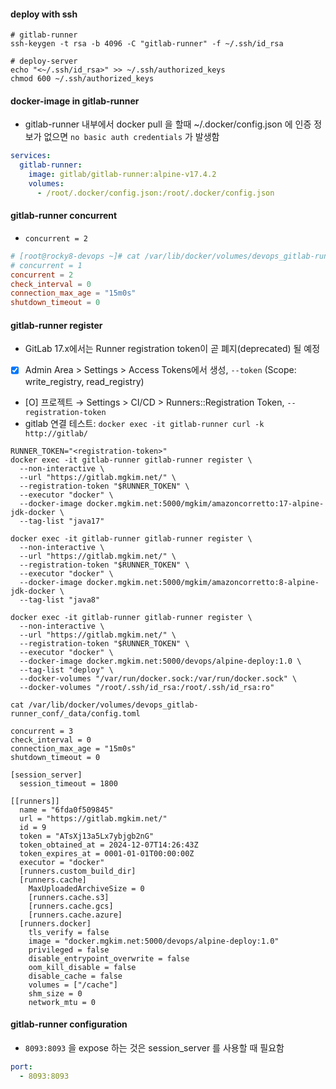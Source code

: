 #### deploy with ssh

```shell
# gitlab-runner
ssh-keygen -t rsa -b 4096 -C "gitlab-runner" -f ~/.ssh/id_rsa

# deploy-server
echo "<~/.ssh/id_rsa>" >> ~/.ssh/authorized_keys
chmod 600 ~/.ssh/authorized_keys
```


#### docker-image in gitlab-runner 

- gitlab-runner 내부에서 docker pull 을 할때 ~/.docker/config.json 에 인증 정보가 없으면 `no basic auth credentials` 가 발생함

```yml
services:
  gitlab-runner:
    image: gitlab/gitlab-runner:alpine-v17.4.2
    volumes:
      - /root/.docker/config.json:/root/.docker/config.json
```

#### gitlab-runner concurrent

- `concurrent = 2`

```toml
# [root@rocky8-devops ~]# cat /var/lib/docker/volumes/devops_gitlab-runner_conf/_data/config.toml 
# concurrent = 1
concurrent = 2
check_interval = 0
connection_max_age = "15m0s"
shutdown_timeout = 0
```

#### gitlab-runner register

- GitLab 17.x에서는 Runner registration token이 곧 폐지(deprecated) 될 예정
- [X] Admin Area > Settings > Access Tokens에서 생성, `--token` (Scope: write_registry, read_registry)
- [O] 프로젝트 → Settings > CI/CD > Runners::Registration Token, `--registration-token`
- gitlab 연결 테스트: `docker exec -it gitlab-runner curl -k http://gitlab/` 

```shell
RUNNER_TOKEN="<registration-token>"
docker exec -it gitlab-runner gitlab-runner register \
  --non-interactive \
  --url "https://gitlab.mgkim.net/" \
  --registration-token "$RUNNER_TOKEN" \
  --executor "docker" \
  --docker-image docker.mgkim.net:5000/mgkim/amazoncorretto:17-alpine-jdk-docker \
  --tag-list "java17"

docker exec -it gitlab-runner gitlab-runner register \
  --non-interactive \
  --url "https://gitlab.mgkim.net/" \
  --registration-token "$RUNNER_TOKEN" \
  --executor "docker" \
  --docker-image docker.mgkim.net:5000/mgkim/amazoncorretto:8-alpine-jdk-docker \
  --tag-list "java8"

docker exec -it gitlab-runner gitlab-runner register \
  --non-interactive \
  --url "https://gitlab.mgkim.net/" \
  --registration-token "$RUNNER_TOKEN" \
  --executor "docker" \
  --docker-image docker.mgkim.net:5000/devops/alpine-deploy:1.0 \
  --tag-list "deploy" \
  --docker-volumes "/var/run/docker.sock:/var/run/docker.sock" \
  --docker-volumes "/root/.ssh/id_rsa:/root/.ssh/id_rsa:ro"

cat /var/lib/docker/volumes/devops_gitlab-runner_conf/_data/config.toml

concurrent = 3
check_interval = 0
connection_max_age = "15m0s"
shutdown_timeout = 0

[session_server]
  session_timeout = 1800

[[runners]]
  name = "6fda0f509845"
  url = "https://gitlab.mgkim.net/"
  id = 9
  token = "ATsXj13a5Lx7ybjgb2nG"
  token_obtained_at = 2024-12-07T14:26:43Z
  token_expires_at = 0001-01-01T00:00:00Z
  executor = "docker"
  [runners.custom_build_dir]
  [runners.cache]
    MaxUploadedArchiveSize = 0
    [runners.cache.s3]
    [runners.cache.gcs]
    [runners.cache.azure]
  [runners.docker]
    tls_verify = false
    image = "docker.mgkim.net:5000/devops/alpine-deploy:1.0"
    privileged = false
    disable_entrypoint_overwrite = false
    oom_kill_disable = false
    disable_cache = false
    volumes = ["/cache"]
    shm_size = 0
    network_mtu = 0
```

#### gitlab-runner configuration

- `8093:8093` 을 expose 하는 것은 session_server 를 사용할 때 필요함

```yml
port:
  - 8093:8093
```
